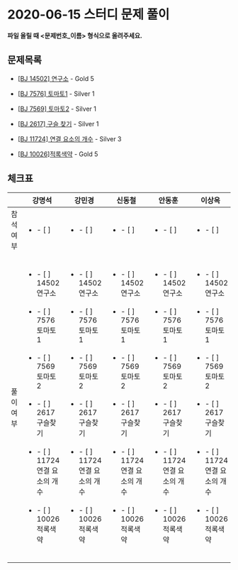 # 2020-06-15 스터디 문제 풀이

**파일 올릴 때 <문제번호_이름> 형식으로 올려주세요.**

## 문제목록



- [[BJ 14502] 연구소](https://www.acmicpc.net/problem/14502) - Gold 5

- [[BJ 7576] 토마토1](https://www.acmicpc.net/problem/7576) - Silver 1

- [[BJ 7569] 토마토2](https://www.acmicpc.net/problem/7569) - Silver 1

- [[BJ 2617] 구슬 찾기](https://www.acmicpc.net/problem/2617) - Silver 1

- [[BJ 11724] 연결 요소의 개수](https://www.acmicpc.net/problem/11724) - Silver 3

- [[BJ 10026]적록색약](https://www.acmicpc.net/problem/10026) - Gold 5



## 체크표

|           | 강명석                                                       | 강민경                                                       | 신동철                                                       | 안동훈                                                       | 이상옥                                                       | 진예진                                                       |
| --------- | ------------------------------------------------------------ | ------------------------------------------------------------ | ------------------------------------------------------------ | ------------------------------------------------------------ | ------------------------------------------------------------ | ------------------------------------------------------------ |
| 참석여부  | <ul><li>- [ ] </li></ul>                                     | <ul><li>- [ ] </li></ul>                                     | <ul><li>- [ ] </li></ul>                                     | <ul><li>- [ ] </li></ul>                                     | <ul><li>- [ ] </li></ul>                                     | <ul><li>- [ ] </li></ul>                                     |
| 풀이 여부 | <ul><br/>    <li>- [ ] 14502 연구소</li><br/>    <li>- [ ] 7576 토마토1</li><br/>    <li>- [ ] 7569 토마토2</li><br/>    <li>- [ ] 2617 구슬찾기</li><br/>    <li>- [ ] 11724 연결 요소의 개수</li><br/>    <li>- [ ] 10026 적록색약</li><br/></ul> | <ul><br/>    <li>- [ ] 14502 연구소</li><br/>    <li>- [ ] 7576 토마토1</li><br/>    <li>- [ ] 7569 토마토2</li><br/>    <li>- [ ] 2617 구슬찾기</li><br/>    <li>- [ ] 11724 연결 요소의 개수</li><br/>    <li>- [ ] 10026 적록색약</li><br/></ul> | <ul><br/>    <li>- [ ] 14502 연구소</li><br/>    <li>- [ ] 7576 토마토1</li><br/>    <li>- [ ] 7569 토마토2</li><br/>    <li>- [ ] 2617 구슬찾기</li><br/>    <li>- [ ] 11724 연결 요소의 개수</li><br/>    <li>- [ ] 10026 적록색약</li><br/></ul> | <ul><br/>    <li>- [ ] 14502 연구소</li><br/>    <li>- [ ] 7576 토마토1</li><br/>    <li>- [ ] 7569 토마토2</li><br/>    <li>- [ ] 2617 구슬찾기</li><br/>    <li>- [ ] 11724 연결 요소의 개수</li><br/>    <li>- [ ] 10026 적록색약</li><br/></ul> | <ul><br/>    <li>- [ ] 14502 연구소</li><br/>    <li>- [ ] 7576 토마토1</li><br/>    <li>- [ ] 7569 토마토2</li><br/>    <li>- [ ] 2617 구슬찾기</li><br/>    <li>- [ ] 11724 연결 요소의 개수</li><br/>    <li>- [ ] 10026 적록색약</li><br/></ul> | <ul><br/>    <li>- [ ] 14502 연구소</li><br/>    <li>- [ ] 7576 토마토1</li><br/>    <li>- [ ] 7569 토마토2</li><br/>    <li>- [ ] 2617 구슬찾기</li><br/>    <li>- [ ] 11724 연결 요소의 개수</li><br/>    <li>- [ ] 10026 적록색약</li><br/></ul> |


